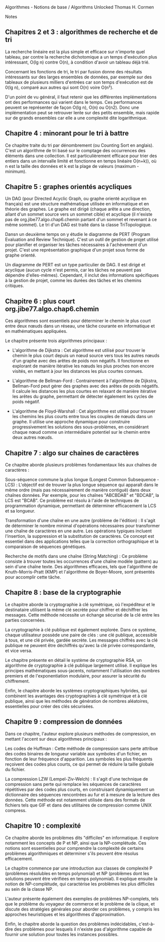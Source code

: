 Algorithmes - Notions de base / Algorithms Unlocked
Thomas H. Cormen

Notes

## Chapitres 2 et 3 : algorithmes de recherche et de tri

La recherche linéaire est la plus simple et efficace sur n'importe quel tableau, 
par contre la recherche dichotomique a un temps d'exécution plus intéressant, O(lg n) contre O(n), à condition d'avoir un tableau déjà trié.

Concernant les fonctions de tri, le tri par fusion donne des résultats intéressants sur des larges ensembles de données,
par exemple sur des tableaux de plusieurs milliers d'entrées car son temps d'exécution est de 0(lg n), comparé aux
autres qui sont O(n) voire O(n²).

D'un point de vu général, il faut retenir que les différentes implémentations ont des performances qui varient dans le temps.
Ces performances peuvent se représenter de façon O(lg n), O(n) ou O(n2). Donc une implémentation peut se retrouver lente 
sur des petits ensemble, mais rapide sur de grands ensembles car elle a une complexité dite logarithmique.

## Chapitre 4 : minorant pour le tri à battre

Ce chapitre traite du tri par dénombrement (ou Counting Sort en anglais). C'est un algorithme de tri basé sur le 
comptage des occurrences des éléments dans une collection. Il est particulièrement efficace pour trier des entiers dans 
un intervalle limité et fonctionne en temps linéaire O(n+k)), où n est la taille des données et k est la plage de 
valeurs (maximum - minimum).

## Chapitre 5 : graphes orientés acycliques

Un DAG (pour Directed Acyclic Graph, ou graphe orienté acyclique en français) est une structure mathématique utilisée en
informatique et en théorie des graphes. Le graphe est dirigé (chaque arête a une direction, allant d'un sommet source 
vers un sommet cible) et acyclique (il n'existe pas de org.jibe77.algo.chap6.chemin partant d'un sommet et revenant à ce même sommet). Le tri
d'un DAG est traité dans la classe TriTopologique.

Dansn un deuxième temps on y étudie le diagramme de PERT (Program Evaluation and Review Technique). C'est un outil de 
gestion de projet utilisé pour planifier et organiser les tâches nécessaires à l'achèvement d'un projet. 
C'est une représentation graphique d'un projet sous forme de graphe orienté.

Un diagramme de PERT est un type particulier de DAG. Il est dirigé et acyclique (aucun cycle n'est permis, car les 
tâches ne peuvent pas dépendre d'elles-mêmes). Cependant, il inclut des informations spécifiques à la gestion de projet, 
comme les durées des tâches et les chemins critiques.

## Chapitre 6 : plus court org.jibe77.algo.chap6.chemin

Ces algorithmes sont essentiels pour déterminer le chemin le plus court entre deux nœuds dans un réseau, une tâche 
courante en informatique et en mathématiques appliquées.

Le chapitre présente trois algorithmes principaux :

* L'algorithme de Dijkstra : Cet algorithme est utilisé pour trouver le chemin le plus court depuis un nœud source vers 
tous les autres nœuds d'un graphe avec des arêtes de poids non négatifs. Il fonctionne en explorant de manière itérative
les nœuds les plus proches non encore visités, en mettant à jour les distances les plus courtes connues.

* L'algorithme de Bellman-Ford : Contrairement à l'algorithme de Dijkstra, Bellman-Ford peut gérer des graphes avec des
arêtes de poids négatifs. Il calcule les distances les plus courtes en relaxant de manière itérative les arêtes du 
graphe, permettant de détecter également les cycles de poids négatif.

* L'algorithme de Floyd-Warshall : Cet algorithme est utilisé pour trouver les chemins les plus courts entre tous les
couples de nœuds dans un graphe. Il utilise une approche dynamique pour construire progressivement les solutions des
sous-problèmes, en considérant chaque nœud comme un intermédiaire potentiel sur le chemin entre deux autres nœuds.

## Chapitre 7 : algo sur chaines de caractères

Ce chapitre aborde plusieurs problèmes fondamentaux liés aux chaînes de caractères :

Sous-séquence commune la plus longue (Longest Common Subsequence - LCS) : L'objectif est de trouver la plus longue
séquence qui apparaît dans le même ordre (mais pas nécessairement de manière contiguë) dans deux chaînes données. 
Par exemple, pour les chaînes "ABCBDAB" et "BDCAB", la LCS est "BCAB". Ce problème est résolu à l'aide de techniques de
programmation dynamique, permettant de déterminer efficacement la LCS et sa longueur.

Transformation d'une chaîne en une autre (problème de l'édition) : Il s'agit de déterminer le nombre minimal
d'opérations nécessaires pour transformer une chaîne de caractères en une autre. Les opérations typiques incluent
l'insertion, la suppression et la substitution de caractères. Ce concept est essentiel dans des applications telles que
la correction orthographique et la comparaison de séquences génétiques.

Recherche de motifs dans une chaîne (String Matching) : Ce problème consiste à trouver toutes les occurrences d'une
chaîne modèle (pattern) au sein d'une chaîne texte. Des algorithmes efficaces, tels que l'algorithme de
Knuth-Morris-Pratt (KMP) et l'algorithme de Boyer-Moore, sont présentés pour accomplir cette tâche.


## Chapitre 8 : base de la cryptographie

Le chapitre aborde la cryptographie à clé symétrique, où l'expéditeur et le destinataire utilisent la même clé secrète 
pour chiffrer et déchiffrer les messages. Cette méthode nécessite un échange sécurisé de la clé entre les parties 
concernées.

La cryptographie à clé publique est également explorée. Dans ce système, chaque utilisateur possède une paire de clés : 
une clé publique, accessible à tous, et une clé privée, gardée secrète. Les messages chiffrés avec la clé publique ne 
peuvent être déchiffrés qu'avec la clé privée correspondante, et vice versa.

Le chapitre présente en détail le système de cryptographie RSA, un algorithme de cryptographie à clé publique largement
utilisé. Il explique les principes mathématiques sous-jacents, notamment l'utilisation des nombres premiers et de
l'exponentiation modulaire, pour assurer la sécurité du chiffrement.

Enfin, le chapitre aborde les systèmes cryptographiques hybrides, qui combinent les avantages des cryptographies à clé 
symétrique et à clé publique, ainsi que les méthodes de génération de nombres aléatoires, essentielles pour créer des 
clés sécurisées.

## Chapitre 9 : compression de données

Dans ce chapitre, l'auteur explore plusieurs méthodes de compression, en mettant l'accent sur deux 
algorithmes principaux :

Les codes de Huffman : Cette méthode de compression sans perte attribue des codes binaires de longueur variable aux
symboles d'un fichier, en fonction de leur fréquence d'apparition. Les symboles les plus fréquents reçoivent des 
codes plus courts, ce qui permet de réduire la taille globale du fichier.

La compression LZW (Lempel-Ziv-Welch) : Il s'agit d'une technique de compression sans perte qui remplace les séquences 
de caractères répétitives par des codes plus courts, en construisant dynamiquement un dictionnaire des séquences
rencontrées au fur et à mesure de la lecture des données. Cette méthode est notamment utilisée dans des formats de
fichiers tels que GIF et dans des utilitaires de compression comme UNIX compress.

## Chapitre 10 : complexité

Ce chapitre aborde les problèmes dits "difficiles" en informatique. Il explore notamment les concepts de P et NP, ainsi
que la NP-complétude. Ces notions sont essentielles pour comprendre la complexité de certains problèmes algorithmiques
et déterminer s'ils peuvent être résolus efficacement.
            
Le chapitre commence par une introduction aux classes de complexité P (problèmes résolubles en temps polynomial) et NP 
(problèmes dont les solutions peuvent être vérifiées en temps polynomial). Il explique ensuite la notion de 
NP-complétude, qui caractérise les problèmes les plus difficiles au sein de la classe NP.
            
L'auteur présente également des exemples de problèmes NP-complets, tels que le problème du voyageur de commerce et le 
problème de la clique, et discute des stratégies générales pour aborder ces problèmes, y compris les approches 
heuristiques et les algorithmes d'approximation.
            
Enfin, le chapitre aborde la question des problèmes indécidables, c'est-à-dire des problèmes pour lesquels il n'existe 
pas d'algorithme capable de fournir une solution pour toutes les instances possibles.
